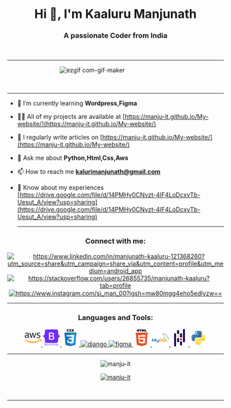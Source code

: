 

<h1 align="center">Hi 👋, I'm Kaaluru Manjunath</h1>
<h3 align="center">A passionate Coder from India</h3><br><hr>
<!-- Background -->

<!-- I do add this "&nbsp;" because I can't center the GIFT, let me know if you know how do it -->
&nbsp;&nbsp;&nbsp;&nbsp;&nbsp;&nbsp;&nbsp;&nbsp;&nbsp;&nbsp;&nbsp;&nbsp;&nbsp;&nbsp;&nbsp;&nbsp;&nbsp;&nbsp;&nbsp;&nbsp;&nbsp;&nbsp;&nbsp;&nbsp;&nbsp;&nbsp;&nbsp;&nbsp;&nbsp;&nbsp;
![ezgif com-gif-maker](https://user-images.githubusercontent.com/55005374/95673501-37764680-0b66-11eb-8ee1-d4f4a2b285d9.gif)

&nbsp; <br><hr>



- 🌱 I’m currently learning **Wordpress,Figma**

- 👨‍💻 All of my projects are available at [https://manju-it.github.io/My-website/](https://manju-it.github.io/My-website/)

- 📝 I regularly write articles on [https://manju-it.github.io/My-website/](https://manju-it.github.io/My-website/)

- 💬 Ask me about **Python,Html,Css,Aws**

- 📫 How to reach me **kalurimanjunath@gmail.com**

- 📄 Know about my experiences [https://drive.google.com/file/d/14PMHy0CNvzt-4lF4LoDcxvTb-Uesut_A/view?usp=sharing](https://drive.google.com/file/d/14PMHy0CNvzt-4lF4LoDcxvTb-Uesut_A/view?usp=sharing) <hr>

<h3 align="center">Connect with me:</h3>
<p align="center">
<a href="https://linkedin.com/in/https://www.linkedin.com/in/manjunath-kaaluru-121368260?utm_source=share&utm_campaign=share_via&utm_content=profile&utm_medium=android_app" target="blank"><img align="center" src="https://raw.githubusercontent.com/rahuldkjain/github-profile-readme-generator/master/src/images/icons/Social/linked-in-alt.svg" alt="https://www.linkedin.com/in/manjunath-kaaluru-121368260?utm_source=share&utm_campaign=share_via&utm_content=profile&utm_medium=android_app" height="30" width="40" /></a>
<a href="https://stackoverflow.com/users/https://stackoverflow.com/users/26855735/manjunath-kaaluru?tab=profile" target="blank"><img align="center" src="https://raw.githubusercontent.com/rahuldkjain/github-profile-readme-generator/master/src/images/icons/Social/stack-overflow.svg" alt="https://stackoverflow.com/users/26855735/manjunath-kaaluru?tab=profile" height="30" width="40" /></a>
<a href="https://instagram.com/https://www.instagram.com/si_man_00?igsh=mw80mgg4eho5edlyzw==" target="blank"><img align="center" src="https://raw.githubusercontent.com/rahuldkjain/github-profile-readme-generator/master/src/images/icons/Social/instagram.svg" alt="https://www.instagram.com/si_man_00?igsh=mw80mgg4eho5edlyzw==" height="30" width="40" /></a>
</p>
<hr>
<h3 align="center">Languages and Tools:</h3>
<p align="center"> <a href="https://aws.amazon.com" target="_blank" rel="noreferrer"> <img src="https://raw.githubusercontent.com/devicons/devicon/master/icons/amazonwebservices/amazonwebservices-original-wordmark.svg" alt="aws" width="40" height="40"/> </a> <a href="https://getbootstrap.com" target="_blank" rel="noreferrer"> <img src="https://raw.githubusercontent.com/devicons/devicon/master/icons/bootstrap/bootstrap-plain-wordmark.svg" alt="bootstrap" width="40" height="40"/> </a> <a href="https://www.w3schools.com/css/" target="_blank" rel="noreferrer"> <img src="https://raw.githubusercontent.com/devicons/devicon/master/icons/css3/css3-original-wordmark.svg" alt="css3" width="40" height="40"/> </a> <a href="https://www.djangoproject.com/" target="_blank" rel="noreferrer"> <img src="https://cdn.worldvectorlogo.com/logos/django.svg" alt="django" width="40" height="40"/> </a> <a href="https://www.figma.com/" target="_blank" rel="noreferrer"> <img src="https://www.vectorlogo.zone/logos/figma/figma-icon.svg" alt="figma" width="40" height="40"/> </a> <a href="https://www.w3.org/html/" target="_blank" rel="noreferrer"> <img src="https://raw.githubusercontent.com/devicons/devicon/master/icons/html5/html5-original-wordmark.svg" alt="html5" width="40" height="40"/> </a> <a href="https://www.mysql.com/" target="_blank" rel="noreferrer"> <img src="https://raw.githubusercontent.com/devicons/devicon/master/icons/mysql/mysql-original-wordmark.svg" alt="mysql" width="40" height="40"/> </a> <a href="https://pandas.pydata.org/" target="_blank" rel="noreferrer"> <img src="https://raw.githubusercontent.com/devicons/devicon/2ae2a900d2f041da66e950e4d48052658d850630/icons/pandas/pandas-original.svg" alt="pandas" width="40" height="40"/> </a> <a href="https://www.python.org" target="_blank" rel="noreferrer"> <img src="https://raw.githubusercontent.com/devicons/devicon/master/icons/python/python-original.svg" alt="python" width="40" height="40"/> </a> </p><hr>

<p align="center"> <img src="https://komarev.com/ghpvc/?username=manju-it&label=Profile%20views&color=0e75b6&style=flat" alt="manju-it" /> </p>

<p align="center"> <a href="https://github.com/ryo-ma/github-profile-trophy"><img src="https://github-profile-trophy.vercel.app/?username=manju-it" alt="manju-it" /></a> </p><br><hr>

  

